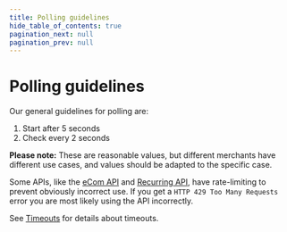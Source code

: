 ```yaml
---
title: Polling guidelines
hide_table_of_contents: true
pagination_next: null
pagination_prev: null
---
```



# Polling guidelines

Our general guidelines for polling are:

1. Start after 5 seconds
2. Check every 2 seconds

**Please note:** These are reasonable values, but different merchants have
different use cases, and values should be adapted to the specific case.

Some APIs, like the
[eCom API](https://developer.vippsmobilepay.com/docs/APIs/ecom-api/vipps-ecom-api#rate-limiting)
and
[Recurring API](https://developer.vippsmobilepay.com/docs/APIs/recurring-api/vipps-recurring-api#rate-limiting),
have rate-limiting to prevent obviously incorrect use.
If you get a `HTTP 429 Too Many Requests` error you are most likely using the API
incorrectly.

See [Timeouts](./timeouts.md) for details about timeouts.
